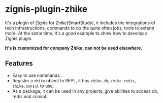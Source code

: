 # zignis-plugin-zhike

It's a plugin of Zignis for Zhike(SmartStudy), it includes the integrations of tech infrastructions, commands to do the quite often jobs, tools to extend more. At the same time, it's a good example to show how to develop a Zignis plugin.

**It's is customized for company Zhike, can not be used elsewhere.**

## Features

- Easy to use commands.
- Register a `zhike` object to REPL, it has `zhike.db`, `zhike.redis`, `zhike.consul` to use.
- As a package, it can be used in any projects, give abilities to access db, redis and consul.
